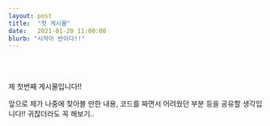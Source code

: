```yaml
---
layout: post
title:  "첫 게시물"
date:   2021-01-20 11:00:00
blurb: "시작이 반이다!!"
---
```


<br />
<br />

제 첫번째 게시물입니다!!

앞으로 제가 나중에 찾아볼 만한 내용, 코드를 짜면서 어려웠던 부분 등을 공유할 생각입니다!!
귀찮더라도 꼭 해보기..

<br />

